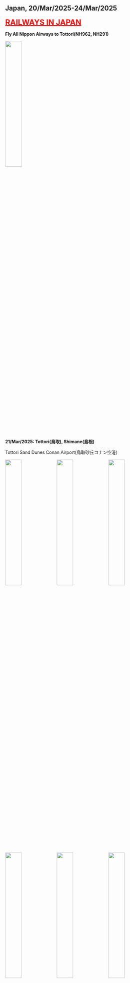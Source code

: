 ## Japan, 20/Mar/2025-24/Mar/2025

**[<font color=red size=5><u>RAILWAYS IN JAPAN</u></font>](https://wqgcx.github.io/transport/20250320JP/JR/)**

**Fly All Nippon Airways to Tottori(NH962, NH291)**

<img src="../20250320JP_photos/IMG_7812.jpeg" width="32%">

**21/Mar/2025: Tottori(鳥取), Shimane(島根)**

Tottori Sand Dunes Conan Airport(鳥取砂丘コナン空港)

<img src="../20250320JP_photos/IMG_7815.jpeg" width="32%">
<img src="../20250320JP_photos/IMG_7816.jpeg" width="32%">
<img src="../20250320JP_photos/IMG_7817.jpeg" width="32%">
<img src="../20250320JP_photos/IMG_7818.jpeg" width="32%">
<img src="../20250320JP_photos/IMG_7819.jpeg" width="32%">
<img src="../20250320JP_photos/IMG_7820.jpeg" width="32%">
<img src="../20250320JP_photos/IMG_7821.jpeg" width="32%">
<img src="../20250320JP_photos/IMG_7822.jpeg" width="32%">

Tottori Sand Dunes(鳥取砂丘)

<img src="../20250320JP_photos/IMG_7827.jpeg" width="32%">
<img src="../20250320JP_photos/IMG_7831.jpeg" width="32%">
<img src="../20250320JP_photos/IMG_7832.jpeg" width="32%">
<img src="../20250320JP_photos/IMG_7833.jpeg" width="32%">
<img src="../20250320JP_photos/IMG_7834.jpeg" width="32%">
<img src="../20250320JP_photos/IMG_7835.jpeg" width="32%">

Tottori Castle Ruins(鳥取城跡)

<img src="../20250320JP_photos/IMG_7839.jpeg" width="32%">
<img src="../20250320JP_photos/IMG_7842.jpeg" width="32%">
<img src="../20250320JP_photos/IMG_7844.jpeg" width="32%">
<img src="../20250320JP_photos/IMG_7845.jpeg" width="32%">
<img src="../20250320JP_photos/IMG_7846.jpeg" width="32%">
<img src="../20250320JP_photos/IMG_7848.jpeg" width="32%">

Hakuto Shrine and Hakuto Coast(白兎神社, 白兎海岸)

<img src="../20250320JP_photos/IMG_7866.jpeg" width="32%">
<img src="../20250320JP_photos/IMG_7862.jpeg" width="32%">
<img src="../20250320JP_photos/IMG_7861.jpeg" width="32%">
<img src="../20250320JP_photos/IMG_7860.jpeg" width="32%">
<img src="../20250320JP_photos/IMG_7855.jpeg" width="32%">
<img src="../20250320JP_photos/IMG_7856.jpeg" width="32%">
<img src="../20250320JP_photos/IMG_7853.jpeg" width="32%">
<img src="../20250320JP_photos/IMG_7863.jpeg" width="32%">
<img src="../20250320JP_photos/IMG_7864.jpeg" width="32%">

Lake Shinji(宍道湖)

<img src="../20250320JP_photos/IMG_7874.jpeg" width="32%">
<img src="../20250320JP_photos/IMG_7872.jpeg" width="32%">
<img src="../20250320JP_photos/IMG_7873.jpeg" width="32%">
<img src="../20250320JP_photos/IMG_7875.jpeg" width="32%">
<img src="../20250320JP_photos/IMG_7877.jpeg" width="32%">

Japanese-Style Dinner

<img src="../20250320JP_photos/IMG_7881.jpeg" width="32%">

Matsue Castle(松江城)

<img src="../20250320JP_photos/IMG_7883.jpeg" width="32%">
<img src="../20250320JP_photos/IMG_7884.jpeg" width="32%">

**22/Mar/2025: Shimane(島根), Tottori(鳥取)**

Izumo Oyashiro Shrine(出雲大社)

<img src="../20250320JP_photos/IMG_7891.jpeg" width="32%">
<img src="../20250320JP_photos/IMG_7908.jpeg" width="32%">
<img src="../20250320JP_photos/IMG_7892.jpeg" width="32%">
<img src="../20250320JP_photos/IMG_7893.jpeg" width="32%">
<img src="../20250320JP_photos/IMG_7894.jpeg" width="32%">
<img src="../20250320JP_photos/IMG_7898.jpeg" width="32%">
<img src="../20250320JP_photos/IMG_7899.jpeg" width="32%">
<img src="../20250320JP_photos/IMG_7902.jpeg" width="32%">
<img src="../20250320JP_photos/IMG_7901.jpeg" width="32%">

Inasa Beach(稲佐の浜)

<img src="../20250320JP_photos/IMG_7906.jpeg" width="32%">
<img src="../20250320JP_photos/IMG_7905.jpeg" width="32%">
<img src="../20250320JP_photos/IMG_7904.jpeg" width="32%">

Momotaro at Yonago Station(米子駅の桃太郎)

<img src="../20250320JP_photos/IMG_7915.jpeg" width="32%">
<img src="../20250320JP_photos/IMG_7916.jpeg" width="32%">
<img src="../20250320JP_photos/IMG_7917.jpeg" width="32%">

Momotaro-Painting Train(桃太郎塗装電車)

<img src="../20250320JP_photos/IMG_7918.jpeg" width="32%">
<img src="../20250320JP_photos/IMG_7945.jpeg" width="32%">

Mizuki Shigeru Road(水木しげるロード)

<img src="../20250320JP_photos/IMG_7919.jpeg" width="32%">
<img src="../20250320JP_photos/IMG_7920.jpeg" width="32%">
<img src="../20250320JP_photos/IMG_7921.jpeg" width="32%">
<img src="../20250320JP_photos/IMG_7922.jpeg" width="32%">
<img src="../20250320JP_photos/IMG_7924.jpeg" width="32%">
<img src="../20250320JP_photos/IMG_7926.jpeg" width="32%">
<img src="../20250320JP_photos/IMG_7937.jpeg" width="32%">
<img src="../20250320JP_photos/IMG_7938.jpeg" width="32%">
<img src="../20250320JP_photos/IMG_7939.jpeg" width="32%">
<img src="../20250320JP_photos/IMG_7940.jpeg" width="32%">
<img src="../20250320JP_photos/IMG_7942.jpeg" width="32%">
<img src="../20250320JP_photos/IMG_7943.jpeg" width="32%">

Youkai Shrine(妖怪神社)

<img src="../20250320JP_photos/IMG_7928.jpeg" width="32%">
<img src="../20250320JP_photos/IMG_7929.jpeg" width="32%">
<img src="../20250320JP_photos/IMG_7941.jpeg" width="32%">

Mizuki Shigeru Museum(水木しげる記念館)

<img src="../20250320JP_photos/IMG_7930.jpeg" width="32%">
<img src="../20250320JP_photos/IMG_7931.jpeg" width="32%">
<img src="../20250320JP_photos/IMG_7932.jpeg" width="32%">
<img src="../20250320JP_photos/IMG_7933.jpeg" width="32%">
<img src="../20250320JP_photos/IMG_7934.jpeg" width="32%">
<img src="../20250320JP_photos/IMG_7935.jpeg" width="32%">
<img src="../20250320JP_photos/IMG_7936.jpeg" width="32%">

**23/Mar/2025: Shimane(島根), Tottori(鳥取)**

Mastue Castle(松江城)

<img src="../20250320JP_photos/IMG_7955.jpeg" width="32%">
<img src="../20250320JP_photos/IMG_7960.jpeg" width="32%">
<img src="../20250320JP_photos/IMG_7961.jpeg" width="32%">
<img src="../20250320JP_photos/IMG_7962.jpeg" width="32%">
<img src="../20250320JP_photos/IMG_7963.jpeg" width="32%">

Mastue Shrine(松江神社)

<img src="../20250320JP_photos/IMG_7959.jpeg" width="32%">
<img src="../20250320JP_photos/IMG_7957.jpeg" width="32%">

Panorama of Mastue

<img src="../20250320JP_photos/IMG_7965.jpeg" width="32%">
<img src="../20250320JP_photos/IMG_7966.jpeg" width="32%">
<img src="../20250320JP_photos/IMG_7967.jpeg" width="32%">

Samurai Residence(武家屋敷)

<img src="../20250320JP_photos/IMG_7978.jpeg" width="32%">
<img src="../20250320JP_photos/IMG_7977.jpeg" width="32%">
<img src="../20250320JP_photos/IMG_7975.jpeg" width="32%">
<img src="../20250320JP_photos/IMG_7972.jpeg" width="32%">
<img src="../20250320JP_photos/IMG_7973.jpeg" width="32%">
<img src="../20250320JP_photos/IMG_7974.jpeg" width="32%">

Adachi Museum of Art(足立美術館)

<img src="../20250320JP_photos/IMG_8003.jpeg" width="32%">
<img src="../20250320JP_photos/IMG_7983.jpeg" width="32%">
<img src="../20250320JP_photos/IMG_7990.jpeg" width="32%">
<img src="../20250320JP_photos/IMG_7993.jpeg" width="32%">
<img src="../20250320JP_photos/IMG_7994.jpeg" width="32%">
<img src="../20250320JP_photos/IMG_7999.jpeg" width="32%">
<img src="../20250320JP_photos/IMG_8004.jpeg" width="32%">
<img src="../20250320JP_photos/IMG_8008.jpeg" width="32%">
<img src="../20250320JP_photos/IMG_8007.jpeg" width="32%">

Hokuei: World of Conan(北栄町: コナンの世界)

<img src="../20250320JP_photos/IMG_8015.jpeg" width="32%">
<img src="../20250320JP_photos/IMG_8017.jpeg" width="32%">
<img src="../20250320JP_photos/IMG_8018.jpeg" width="32%">
<img src="../20250320JP_photos/IMG_8019.jpeg" width="32%">
<img src="../20250320JP_photos/IMG_8020.jpeg" width="32%">
<img src="../20250320JP_photos/IMG_8070.jpeg" width="32%">
<img src="../20250320JP_photos/IMG_8024.jpeg" width="32%">
<img src="../20250320JP_photos/IMG_8025.jpeg" width="32%">
<img src="../20250320JP_photos/IMG_8069.jpeg" width="32%">
<img src="../20250320JP_photos/IMG_8026.jpeg" width="32%">
<img src="../20250320JP_photos/IMG_8027.jpeg" width="32%">
<img src="../20250320JP_photos/IMG_8029.jpeg" width="32%">
<img src="../20250320JP_photos/IMG_8031.jpeg" width="32%">
<img src="../20250320JP_photos/IMG_8033.jpeg" width="32%">
<img src="../20250320JP_photos/IMG_8034.jpeg" width="32%">
<img src="../20250320JP_photos/IMG_8036.jpeg" width="32%">
<img src="../20250320JP_photos/IMG_8057.jpeg" width="32%">
<img src="../20250320JP_photos/IMG_8059.jpeg" width="32%">
<img src="../20250320JP_photos/IMG_8060.jpeg" width="32%">
<img src="../20250320JP_photos/IMG_8062.jpeg" width="32%">
<img src="../20250320JP_photos/IMG_8066.jpeg" width="32%">
<img src="../20250320JP_photos/IMG_8067.jpeg" width="32%">

Gosho Aoyama Manga Factory(青山剛昌ふるさと館)

<img src="../20250320JP_photos/IMG_8038.jpeg" width="32%">
<img src="../20250320JP_photos/IMG_8039.jpeg" width="32%">
<img src="../20250320JP_photos/IMG_8040.jpeg" width="32%">
<img src="../20250320JP_photos/IMG_8041.jpeg" width="32%">
<img src="../20250320JP_photos/IMG_8042.jpeg" width="32%">
<img src="../20250320JP_photos/IMG_8043.jpeg" width="32%">
<img src="../20250320JP_photos/IMG_8047.jpeg" width="32%">
<img src="../20250320JP_photos/IMG_8048.jpeg" width="32%">
<img src="../20250320JP_photos/IMG_8050.jpeg" width="32%">
<img src="../20250320JP_photos/IMG_8052.jpeg" width="32%">
<img src="../20250320JP_photos/IMG_8053.jpeg" width="32%">
<img src="../20250320JP_photos/IMG_8055.jpeg" width="32%">

**24/Mar/2025: Saitama(埼玉)**

**Fly All Nippon Airways to Tokyo(NH294)**

<img src="../20250320JP_photos/IMG_8082.jpeg" width="32%">

Kawagoe Hachimangu(川越八幡宮)

<img src="../20250320JP_photos/IMG_8089.jpeg" width="32%">
<img src="../20250320JP_photos/IMG_8095.jpeg" width="32%">
<img src="../20250320JP_photos/IMG_8094.jpeg" width="32%">
<img src="../20250320JP_photos/IMG_8091.jpeg" width="32%">
<img src="../20250320JP_photos/IMG_8092.jpeg" width="32%">
<img src="../20250320JP_photos/IMG_8093.jpeg" width="32%">

Kitain Temple(喜多院)

<img src="../20250320JP_photos/IMG_8112.jpeg" width="32%">
<img src="../20250320JP_photos/IMG_8099.jpeg" width="32%">
<img src="../20250320JP_photos/IMG_8101.jpeg" width="32%">
<img src="../20250320JP_photos/IMG_8102.jpeg" width="32%">
<img src="../20250320JP_photos/IMG_8103.jpeg" width="32%">
<img src="../20250320JP_photos/IMG_8106.jpeg" width="32%">
<img src="../20250320JP_photos/IMG_8107.jpeg" width="32%">
<img src="../20250320JP_photos/IMG_8108.jpeg" width="32%">
<img src="../20250320JP_photos/IMG_8110.jpeg" width="32%">

Kawagoe Castle(川越城)

<img src="../20250320JP_photos/IMG_8113.jpeg" width="32%">
<img src="../20250320JP_photos/IMG_8114.jpeg" width="32%">

Kawagoe Hikawa Shrine(川越氷川神社)

<img src="../20250320JP_photos/IMG_8117.jpeg" width="32%">
<img src="../20250320JP_photos/IMG_8120.jpeg" width="32%">
<img src="../20250320JP_photos/IMG_8118.jpeg" width="32%">
<img src="../20250320JP_photos/IMG_8119.jpeg" width="32%">
<img src="../20250320JP_photos/IMG_8121.jpeg" width="32%">
<img src="../20250320JP_photos/IMG_8124.jpeg" width="32%">

City View of Kawagoe

<img src="../20250320JP_photos/IMG_8125.jpeg" width="32%">
<img src="../20250320JP_photos/IMG_8127.jpeg" width="32%">
<img src="../20250320JP_photos/IMG_8131.jpeg" width="32%">
<img src="../20250320JP_photos/IMG_8132.jpeg" width="32%">
<img src="../20250320JP_photos/IMG_8133.jpeg" width="32%">
<img src="../20250320JP_photos/IMG_8134.jpeg" width="32%">

Kawagoe Kumano Shrine(川越熊野神社)

<img src="../20250320JP_photos/IMG_8135.jpeg" width="32%">
<img src="../20250320JP_photos/IMG_8136.jpeg" width="32%">
<img src="../20250320JP_photos/IMG_8137.jpeg" width="32%">

**Fly All Nippon Airways to Beijing(NH963)**

<img src="../20250320JP_photos/IMG_8143.jpeg" width="32%">

**Click [here](https://wqgcx.github.io/transport/) to go back.**

